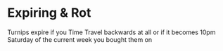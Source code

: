 # Expiring & Rot

Turnips expire if you Time Travel backwards at all or if it becomes 10pm Saturday of the current week you bought them on

